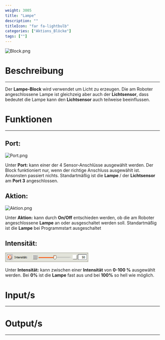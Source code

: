 ```yaml
---
weight: 3005
title: "Lampe"
description: ""
titleIcon: "far fa-lightbulb"
categories: ["Aktions_Blöcke"]
tags: [""]
---
```


![Block.png](/images/nxt-images/Kapitel%202%20Aktion%20Bl%C3%B6cke/2.6%20Lampe/Block.png)

# Beschreibung
---

Der **Lampe-Block** wird verwendet um Licht zu erzeugen. Die am Roboter angeschlossene Lampe ist gleichzeig aber auch der **Lichtsensor**, dass bedeutet die Lampe kann den **Lichtsensor** auch teilweise beeinflussen.

# Funktionen
---

## Port:

![Port.png](/images/nxt-images/Kapitel%202%20Aktion%20Bl%C3%B6cke/2.5%20Farblampe/Port.png)


Unter **Port:** kann einer der 4 Sensor-Anschlüsse ausgewählt werden. Der Block funktioniert nur, wenn der richtige Anschluss ausgewählt ist. Ansonsten passiert nichts. Standartmäßig ist die **Lampe** / der **Lichtsensor** am **Port 3** angeschlossen.


## Aktion:

![Aktion.png](/images/nxt-images/Kapitel%202%20Aktion%20Bl%C3%B6cke/2.5%20Farblampe/Aktion.png)


Unter **Aktion:** kann durch **On/Off** entschieden werden, ob die am Roboter angeschlossene **Lampe** an oder ausgeschaltet werden soll. Standartmäßig ist die **Lampe** bei Programmstart ausgeschaltet
## Intensität:

![Intensität.png](/images/nxt-images/Kapitel%202%20Aktion%20Bl%C3%B6cke/2.6%20Lampe/Intensit%C3%A4t.png)

Unter **Intensität:** kann zwischen einer **Intensität** von **0-100 %** ausgewählt werden. Bei **0%** ist die **Lampe** fast aus und bei **100%** so hell wie möglich.

# Input/s
---

# Output/s
---
